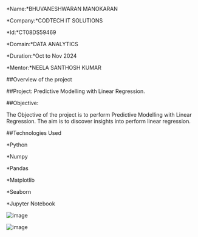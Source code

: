 *Name:*BHUVANESHWARAN MANOKARAN

*Company:*CODTECH IT SOLUTIONS

*Id:*CT08DS59469

*Domain:*DATA ANALYTICS

*Duration:*Oct to Nov 2024

*Mentor:*NEELA SANTHOSH KUMAR

##Overview of the project

##Project: Predictive Modelling with Linear Regression.

##Objective:

The Objective of the project is to perform Predictive Modelling with Linear Regression. The aim is to discover insights into perform linear regression.

##Technologies Used

*Python

*Numpy

*Pandas

*Matplotlib

*Seaborn

*Jupyter Notebook

![image](https://github.com/user-attachments/assets/25e2ce9c-6416-402e-a524-567d83ac09a9)

![image](https://github.com/user-attachments/assets/2189ee04-89c9-48f0-acd9-9b6f37cd3a52)
